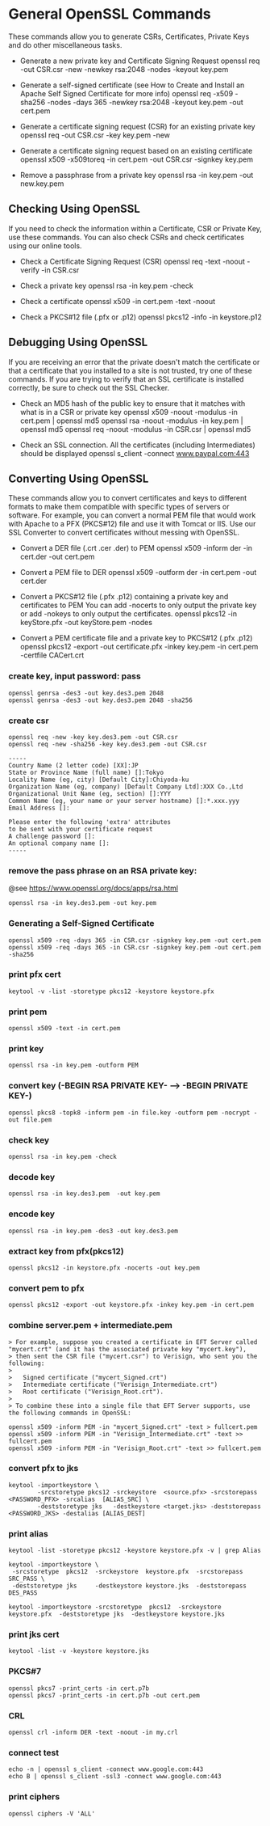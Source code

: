General OpenSSL Commands
==================================

These commands allow you to generate CSRs, Certificates, Private Keys and do other miscellaneous tasks.

* Generate a new private key and Certificate Signing Request
	openssl req -out CSR.csr -new -newkey rsa:2048 -nodes -keyout key.pem

* Generate a self-signed certificate (see How to Create and Install an Apache Self Signed Certificate for more info)
	openssl req -x509 -sha256 -nodes -days 365 -newkey rsa:2048 -keyout key.pem -out cert.pem

* Generate a certificate signing request (CSR) for an existing private key
	openssl req -out CSR.csr -key key.pem -new

* Generate a certificate signing request based on an existing certificate
	openssl x509 -x509toreq -in cert.pem -out CSR.csr -signkey key.pem

* Remove a passphrase from a private key
	openssl rsa -in key.pem -out new.key.pem


Checking Using OpenSSL
--------------------------

If you need to check the information within a Certificate, CSR or Private Key, use these commands. You can also check CSRs and check certificates using our online tools.

* Check a Certificate Signing Request (CSR)
	openssl req -text -noout -verify -in CSR.csr

* Check a private key
	openssl rsa -in key.pem -check

* Check a certificate
	openssl x509 -in cert.pem -text -noout

* Check a PKCS#12 file (.pfx or .p12)
	openssl pkcs12 -info -in keystore.p12


Debugging Using OpenSSL
-------------------------------
If you are receiving an error that the private doesn't match the certificate or that a certificate that you installed to a site is not trusted, try one of these commands. If you are trying to verify that an SSL certificate is installed correctly, be sure to check out the SSL Checker.

* Check an MD5 hash of the public key to ensure that it matches with what is in a CSR or private key
	openssl x509 -noout -modulus -in cert.pem | openssl md5
	openssl rsa  -noout -modulus -in key.pem | openssl md5
	openssl req  -noout -modulus -in CSR.csr | openssl md5

* Check an SSL connection. All the certificates (including Intermediates) should be displayed
	openssl s_client -connect www.paypal.com:443

	
Converting Using OpenSSL
--------------------------------
These commands allow you to convert certificates and keys to different formats to make them compatible with specific types of servers or software. For example, you can convert a normal PEM file that would work with Apache to a PFX (PKCS#12) file and use it with Tomcat or IIS. Use our SSL Converter to convert certificates without messing with OpenSSL.

* Convert a DER file (.crt .cer .der) to PEM
	openssl x509 -inform der -in cert.der -out cert.pem

* Convert a PEM file to DER
	openssl x509 -outform der -in cert.pem -out cert.der

* Convert a PKCS#12 file (.pfx .p12) containing a private key and certificates to PEM
  You can add -nocerts to only output the private key or add -nokeys to only output the certificates.
	openssl pkcs12 -in keyStore.pfx -out keyStore.pem -nodes


* Convert a PEM certificate file and a private key to PKCS#12 (.pfx .p12)
	openssl pkcs12 -export -out certificate.pfx -inkey key.pem -in cert.pem -certfile CACert.crt



### create key, input password: pass
	openssl genrsa -des3 -out key.des3.pem 2048
	openssl genrsa -des3 -out key.des3.pem 2048 -sha256


### create csr
	openssl req -new -key key.des3.pem -out CSR.csr
	openssl req -new -sha256 -key key.des3.pem -out CSR.csr

~~~
-----
Country Name (2 letter code) [XX]:JP
State or Province Name (full name) []:Tokyo
Locality Name (eg, city) [Default City]:Chiyoda-ku
Organization Name (eg, company) [Default Company Ltd]:XXX Co.,Ltd
Organizational Unit Name (eg, section) []:YYY
Common Name (eg, your name or your server hostname) []:*.xxx.yyy
Email Address []:

Please enter the following 'extra' attributes
to be sent with your certificate request
A challenge password []:
An optional company name []:
-----
~~~

### remove the pass phrase on an RSA private key:
@see https://www.openssl.org/docs/apps/rsa.html

	openssl rsa -in key.des3.pem -out key.pem


### Generating a Self-Signed Certificate
	openssl x509 -req -days 365 -in CSR.csr -signkey key.pem -out cert.pem
	openssl x509 -req -days 365 -in CSR.csr -signkey key.pem -out cert.pem -sha256


### print pfx cert
	keytool -v -list -storetype pkcs12 -keystore keystore.pfx

### print pem
	openssl x509 -text -in cert.pem


### print key
	openssl rsa -in key.pem -outform PEM


### convert key (-BEGIN RSA PRIVATE KEY- --> -BEGIN PRIVATE KEY-)
	openssl pkcs8 -topk8 -inform pem -in file.key -outform pem -nocrypt -out file.pem


### check key
	openssl rsa -in key.pem -check


### decode key
	openssl rsa -in key.des3.pem  -out key.pem


### encode key
	openssl rsa -in key.pem -des3 -out key.des3.pem


### extract key from pfx(pkcs12)
	openssl pkcs12 -in keystore.pfx -nocerts -out key.pem


### convert pem to pfx
	openssl pkcs12 -export -out keystore.pfx -inkey key.pem -in cert.pem


### combine server.pem + intermediate.pem
	> For example, suppose you created a certificate in EFT Server called "mycert.crt" (and it has the associated private key "mycert.key"), 
	> then sent the CSR file ("mycert.csr") to Verisign, who sent you the following:
	>
	>   Signed certificate ("mycert_Signed.crt")
	>   Intermediate certificate ("Verisign_Intermediate.crt")
	>   Root certificate ("Verisign_Root.crt").
	>
	> To combine these into a single file that EFT Server supports, use the following commands in OpenSSL:

	openssl x509 -inform PEM -in "mycert_Signed.crt" -text > fullcert.pem
	openssl x509 -inform PEM -in "Verisign_Intermediate.crt" -text >> fullcert.pem
	openssl x509 -inform PEM -in "Verisign_Root.crt" -text >> fullcert.pem


### convert pfx to jks
	keytool -importkeystore \
			-srcstoretype pkcs12 -srckeystore  <source.pfx> -srcstorepass  <PASSWORD_PFX> -srcalias  [ALIAS_SRC] \
			-deststoretype jks   -destkeystore <target.jks> -deststorepass <PASSWORD_JKS> -destalias [ALIAS_DEST]

### print alias
	keytool -list -storetype pkcs12 -keystore keystore.pfx -v | grep Alias

	keytool -importkeystore \
	 -srcstoretype  pkcs12  -srckeystore  keystore.pfx  -srcstorepass  SRC_PASS \
	 -deststoretype jks     -destkeystore keystore.jks  -deststorepass DES_PASS

	keytool -importkeystore -srcstoretype  pkcs12  -srckeystore  keystore.pfx  -deststoretype jks  -destkeystore keystore.jks

### print jks cert
	keytool -list -v -keystore keystore.jks


### PKCS#7
	openssl pkcs7 -print_certs -in cert.p7b
	openssl pkcs7 -print_certs -in cert.p7b -out cert.pem

### CRL
	openssl crl -inform DER -text -noout -in my.crl

### connect test
	echo -n | openssl s_client -connect www.google.com:443
	echo B | openssl s_client -ssl3 -connect www.google.com:443


### print ciphers
	openssl ciphers -V 'ALL'


